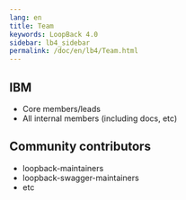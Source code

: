 ```yaml
---
lang: en
title: Team
keywords: LoopBack 4.0
sidebar: lb4_sidebar
permalink: /doc/en/lb4/Team.html
---
```


## IBM

- Core members/leads
- All internal members (including docs, etc)

## Community contributors

- loopback-maintainers
- loopback-swagger-maintainers
- etc
